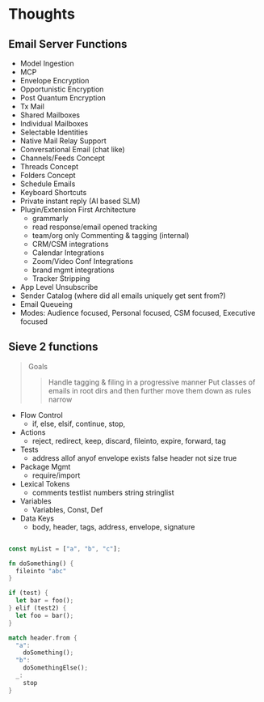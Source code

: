 # Thoughts

## Email Server Functions

- Model Ingestion
- MCP
- Envelope Encryption
- Opportunistic Encryption
- Post Quantum Encryption
- Tx Mail
- Shared Mailboxes
- Individual Mailboxes
- Selectable Identities
- Native Mail Relay Support
- Conversational Email (chat like)
- Channels/Feeds Concept
- Threads Concept
- Folders Concept
- Schedule Emails
- Keyboard Shortcuts
- Private instant reply (AI based SLM)
- Plugin/Extension First Architecture
  - grammarly
  - read response/email opened tracking
  - team/org only Commenting & tagging (internal)
  - CRM/CSM integrations
  - Calendar Integrations
  - Zoom/Video Conf Integrations
  - brand mgmt integrations
  - Tracker Stripping
- App Level Unsubscribe
- Sender Catalog (where did all emails uniquely get sent from?)
- Email Queueing
- Modes: Audience focused, Personal focused, CSM focused, Executive focused

## Sieve 2 functions

> Goals
> > Handle tagging & filing in a progressive manner
> > Put classes of emails in root dirs and then further move them down as rules narrow

- Flow Control
  - if, else, elsif, continue, stop, 
- Actions
  - reject, redirect, keep, discard, fileinto, expire, forward, tag
- Tests
  - address allof anyof envelope exists false header not size true
- Package Mgmt
  - require/import
- Lexical Tokens
  - comments testlist numbers string stringlist
- Variables
  - Variables, Const, Def
- Data Keys
  - body, header, tags, address, envelope, signature

```rust

const myList = ["a", "b", "c"];

fn doSomething() {
  fileinto "abc"
}

if (test) {
  let bar = foo();
} elif (test2) {
  let foo = bar();
}

match header.from {
  "a":
    doSomething();
  "b":
    doSomethingElse();
  _:
    stop
}
```
